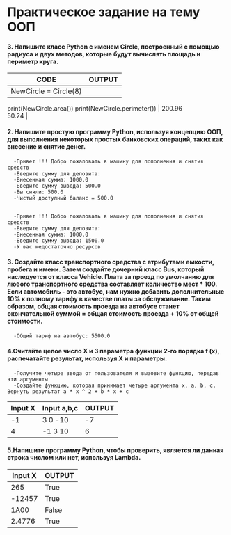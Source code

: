 # Практическое задание на тему ООП

#### 3. Напишите класс Python с именем Circle, построенный с помощью радиуса и двух методов, которые будут вычислять площадь и периметр круга.

| CODE | OUTPUT |
|   ---   | --- |
| NewCircle = Circle(8)
print(NewCircle.area())
print(NewCircle.perimeter()) | 200.96                                                                                                        
50.24 |



#### 2. Напишите простую программу Python, используя концепцию ООП, для выполнения некоторых простых банковских операций, таких как внесение и снятие денег.

      -Привет !!! Добро пожаловать в машину для пополнения и снятия средств
      -Введите сумму для депозита:
      -Внесенная сумма: 1000.0
      -Введите сумму вывода: 500.0
      -Вы сняли: 500.0
      -Чистый доступный баланс = 500.0
      
      
      -Привет !!! Добро пожаловать в машину для пополнения и снятия средств
      -Введите сумму для депозита:
      -Внесенная сумма: 1000.0
      -Введите сумму вывода: 1500.0
      -У вас недостаточно ресурсов

#### 3. Создайте класс транспортного средства с атрибутами емкости, пробега и имени. Затем создайте дочерний класс Bus, который наследуется от класса Vehicle. Плата за проезд по умолчанию для любого транспортного средства составляет количество мест * 100. Если автомобиль - это автобус, нам нужно добавить дополнительные 10% к полному тарифу в качестве платы за обслуживание. Таким образом, общая стоимость проезда на автобусе станет окончательной суммой = общая стоимость проезда + 10% от общей стоимости.

      -Общий тариф на автобус: 5500.0
                    

#### 4.Считайте целое число X и 3 параметра функции 2-го порядка f (x), распечатайте результат, используя X и параметры.
      -Получите четыре ввода от пользователя и вызовите функцию, передав эти аргументы
      -Создайте функцию, которая принимает четыре аргумента x, a, b, c. Вернуть результат a * x ^ 2 + b * x + c

| Input X | Input a,b,c | OUTPUT |
|   ---   |   ---  | --- |
| -1 | 3 0 -10 | -7 |
| 4 | -1 3 10 | 6 |

#### 5.Напишите программу Python, чтобы проверить, является ли данная строка числом или нет, используя Lambda.
      
| Input X | OUTPUT |
|   ---   | --- |
| 265 | True |
| -12457 | True |
| 1A00 | False |
| 2.4776 | True |

